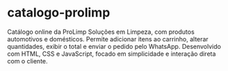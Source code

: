 # catalogo-prolimp
Catálogo online da ProLimp Soluções em Limpeza, com produtos automotivos e domésticos. Permite adicionar itens ao carrinho, alterar quantidades, exibir o total e enviar o pedido pelo WhatsApp. Desenvolvido com HTML, CSS e JavaScript, focado em simplicidade e interação direta com o cliente.
